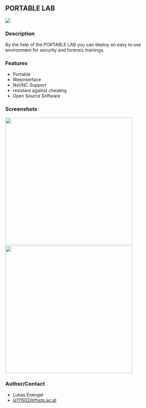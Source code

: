 ## PORTABLE LAB

<img src="logo.jpg">

### Description

By the help of the PORTABLE LAB you can deploy an easy to use environment for security and forensic trainings.

### Features

* Portable
* Webinterface
* NoVNC Support
* resistant against cheating
* Open Source Software

### Screenshots

<img src="url.png" width=400>&nbsp;
<img src="url.jpg" width=400>

### Author/Contact

* Lukas Enengel
* is111502@fhstp.ac.at

